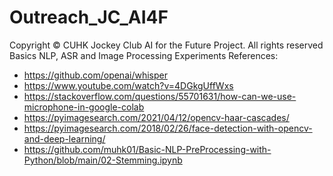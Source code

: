 # Outreach_JC_AI4F
Copyright © CUHK Jockey Club AI for the Future Project. All rights reserved
Basics NLP, ASR and Image Processing Experiments
References:
- https://github.com/openai/whisper
- https://www.youtube.com/watch?v=4DGkgUffWxs
- https://stackoverflow.com/questions/55701631/how-can-we-use-microphone-in-google-colab
- https://pyimagesearch.com/2021/04/12/opencv-haar-cascades/
- https://pyimagesearch.com/2018/02/26/face-detection-with-opencv-and-deep-learning/
- https://github.com/muhk01/Basic-NLP-PreProcessing-with-Python/blob/main/02-Stemming.ipynb
